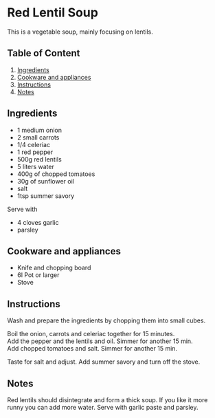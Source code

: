 # Red Lentil Soup

This is a vegetable soup, mainly focusing on lentils.

<!-- ![image](red-lentil-soup.jpg) -->
<!-- more -->

## Table of Content

1. [Ingredients](#ingredients)
2. [Cookware and appliances](#cookware-and-appliances)
3. [Instructions](#instructions)
4. [Notes](#notes)

## Ingredients

* 1 medium onion
* 2 small carrots
* 1/4 celeriac
* 1 red pepper
* 500g red lentils
* 5 liters water
* 400g of chopped tomatoes
* 30g of sunflower oil
* salt
* 1tsp summer savory

Serve with

* 4 cloves garlic
* parsley

## Cookware and appliances

* Knife and chopping board
* 6l Pot or larger
* Stove

## Instructions

Wash and prepare the ingredients by chopping them into small cubes.

Boil the onion, carrots and celeriac together for 15 minutes.  
Add the pepper and the lentils and oil. Simmer for another 15 min.  
Add chopped tomatoes and salt. Simmer for another 15 min.

Taste for salt and adjust. Add summer savory and turn off the stove.

## Notes

Red lentils should disintegrate and form a thick soup.
If you like it more runny you can add more water.
Serve with garlic paste and parsley.
